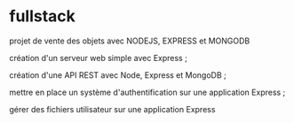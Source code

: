 # fullstack

projet de vente des objets avec NODEJS, EXPRESS et MONGODB 

création d'un serveur web simple avec Express ;

création d'une API REST avec Node, Express et MongoDB ;

mettre en place un système d'authentification sur une application Express ;

gérer des fichiers utilisateur sur une application Express
